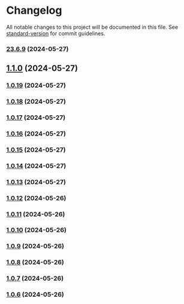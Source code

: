 # Changelog

All notable changes to this project will be documented in this file. See [standard-version](https://github.com/conventional-changelog/standard-version) for commit guidelines.

### [23.6.9](https://github.com/MoYuanJun/lede-raspberry-pi/compare/v1.1.0...v23.6.9) (2024-05-27)

## [1.1.0](https://github.com/MoYuanJun/lede-raspberry-pi/compare/v1.0.19...v1.1.0) (2024-05-27)

### [1.0.19](https://github.com/MoYuanJun/lede-raspberry-pi/compare/v1.0.18...v1.0.19) (2024-05-27)

### [1.0.18](https://github.com/MoYuanJun/lede-raspberry-pi/compare/v1.0.17...v1.0.18) (2024-05-27)

### [1.0.17](https://github.com/MoYuanJun/lede-raspberry-pi/compare/v1.0.16...v1.0.17) (2024-05-27)

### [1.0.16](https://github.com/MoYuanJun/lede-raspberry-pi/compare/v1.0.15...v1.0.16) (2024-05-27)

### [1.0.15](https://github.com/MoYuanJun/lede-raspberry-pi/compare/v1.0.14...v1.0.15) (2024-05-27)

### [1.0.14](https://github.com/MoYuanJun/lede-raspberry-pi/compare/v1.0.13...v1.0.14) (2024-05-27)

### [1.0.13](https://github.com/MoYuanJun/lede-raspberry-pi/compare/v1.0.12...v1.0.13) (2024-05-27)

### [1.0.12](https://github.com/MoYuanJun/lede-raspberry-pi/compare/v1.0.11...v1.0.12) (2024-05-26)

### [1.0.11](https://github.com/MoYuanJun/lede-raspberry-pi/compare/v1.0.10...v1.0.11) (2024-05-26)

### [1.0.10](https://github.com/MoYuanJun/lede-raspberry-pi/compare/v1.0.9...v1.0.10) (2024-05-26)

### [1.0.9](https://github.com/MoYuanJun/lede-raspberry-pi/compare/v1.0.8...v1.0.9) (2024-05-26)

### [1.0.8](https://github.com/MoYuanJun/lede-raspberry-pi/compare/v1.0.7...v1.0.8) (2024-05-26)

### [1.0.7](https://github.com/MoYuanJun/lede-raspberry-pi/compare/v1.0.6...v1.0.7) (2024-05-26)

### [1.0.6](https://github.com/MoYuanJun/lede-raspberry-pi/compare/v1.0.5...v1.0.6) (2024-05-26)
